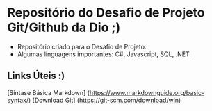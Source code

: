 # Repositório do Desafio de Projeto Git/Github da Dio ;)
 - Repositório criado para o Desafio de Projeto. 
 - Algumas linguagens importantes: C#, Javascript, SQL, .NET. 


## Links Úteis :)
[Sintase Básica Markdown] (https://www.markdownguide.org/basic-syntax/)
[Download Git] (https://git-scm.com/download/win)
 
